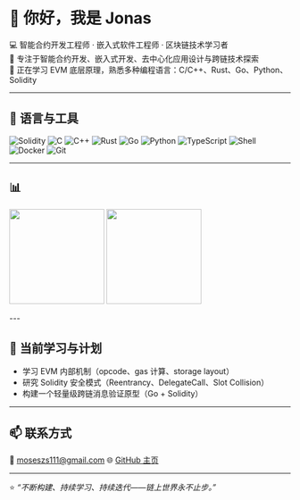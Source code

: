 # 👋 你好，我是 Jonas

💻 智能合约开发工程师 · 嵌入式软件工程师 · 区块链技术学习者  
🔗 专注于智能合约开发、嵌入式开发、去中心化应用设计与跨链技术探索  
📍 正在学习 EVM 底层原理，熟悉多种编程语言：C/C++、Rust、Go、Python、Solidity

---

## 🧠 语言与工具

![Solidity](https://img.shields.io/badge/Solidity-363636?logo=solidity&logoColor=white)
![C](https://img.shields.io/badge/C-00599C?logo=c&logoColor=white)
![C++](https://img.shields.io/badge/C++-00599C?logo=c%2B%2B&logoColor=white)
![Rust](https://img.shields.io/badge/Rust-000000?logo=rust&logoColor=white)
![Go](https://img.shields.io/badge/Go-00ADD8?logo=go&logoColor=white)
![Python](https://img.shields.io/badge/Python-3776AB?logo=python&logoColor=white)
![TypeScript](https://img.shields.io/badge/TypeScript-3178C6?logo=typescript&logoColor=white)
![Shell](https://img.shields.io/badge/Shell-89E051?logo=gnu-bash&logoColor=black)
![Docker](https://img.shields.io/badge/Docker-2496ED?logo=docker&logoColor=white)
![Git](https://img.shields.io/badge/Git-F05032?logo=git&logoColor=white)

---

## 📊 
<p>
  <img src="https://github-readme-stats.vercel.app/api?username=mosesxiaoqi&show_icons=true&theme=tokyonight&count_private=true" height="170" />
  <img src="https://github-readme-stats.vercel.app/api/top-langs/?username=mosesxiaoqi&layout=compact&theme=tokyonight&langs_count=10&hide=ruby,html,css" height="170" />
</p>
---

## 🔭 当前学习与计划

- 学习 EVM 内部机制（opcode、gas 计算、storage layout）  
- 研究 Solidity 安全模式（Reentrancy、DelegateCall、Slot Collision）  
- 构建一个轻量级跨链消息验证原型（Go + Solidity）

---

## 📫 联系方式
📧 [moseszs111@gmail.com](mailto:moseszs111@gmail.com) 
🌐 [GitHub 主页](https://github.com/mosesxiaoqi)

---

⭐ *“不断构建、持续学习、持续迭代——链上世界永不止步。”*

